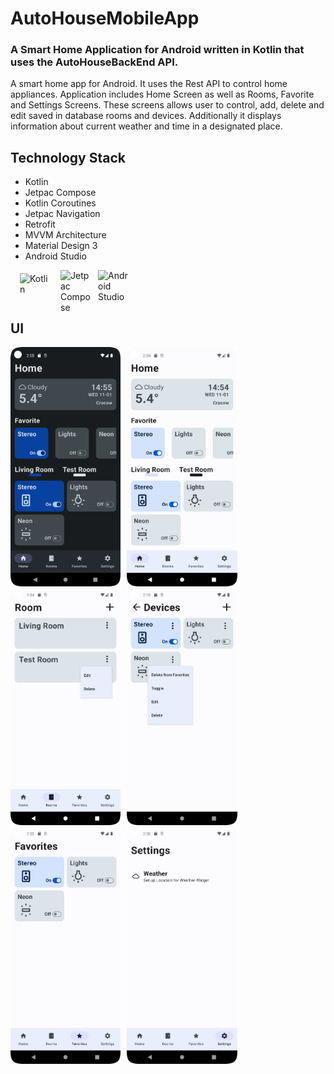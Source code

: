 
# AutoHouseMobileApp

### A Smart Home Application for Android written in Kotlin that uses the AutoHouseBackEnd API.

A smart home app for Android. It uses the Rest API to control home appliances. Application includes Home Screen as well as Rooms, Favorite and Settings Screens. These screens allows user to control, add, delete and edit saved in database rooms and devices. Additionally it displays information about current weather and time in a designated place.

## Technology Stack

* Kotlin
* Jetpac Compose
* Kotlin Coroutines
* Jetpac Navigation
* Retrofit
* MVVM Architecture
* Material Design 3
* Android Studio
<p>

<img align = "left" alt="Kotlin" width="50" style="margin-right:10px; padding: 5px; margin-left: 10px" src="https://cdn.jsdelivr.net/gh/devicons/devicon/icons/kotlin/kotlin-original.svg" />

<img align = "left" alt="Jetpac Compose" width="50" style="margin-right:10px;" src="https://3.bp.blogspot.com/-VVp3WvJvl84/X0Vu6EjYqDI/AAAAAAAAPjU/ZOMKiUlgfg8ok8DY8Hc-ocOvGdB0z86AgCLcBGAsYHQ/s1600/jetpack%2Bcompose%2Bicon_RGB.png" />

<img align = "left" alt="Android Studio" width="50" style="margin-right:10px;" src="https://cdn.jsdelivr.net/gh/devicons/devicon/icons/androidstudio/androidstudio-original.svg" />

</p>
<br/>
<br/>
<br/>

##  UI

<img style="margin-right:10px;" align = "left" src="./assets/github/Home1.png" alt="Home Screen" width="35%"></img>
<img align = "left" src="./assets/github/Home2.png" alt="Home Screen 2" width="35%"></img>
<img style="margin-right:10px;" align = "left" src="./assets/github/Rooms1.png" alt="Rooms Screen" width="35%"></img>
<img align = "left" src="./assets/github/Rooms2.png" alt="Devices Inside Room Screen" width="35%"></img> 
<img style="margin-right:10px;" align = "left" src="./assets/github/Favorites.png" alt="Favorites Screen" width="35%"></img>
<img align = "left" src="./assets/github/Settings.png" alt="Settings Screen" width="35%"></img> 

